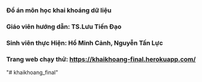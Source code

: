 ### Đồ án môn học khai khoáng dữ liệu
### Giáo viên hướng dẫn: TS.Lưu Tiến Đạo
### Sinh viên thực Hiện: Hồ Minh Cảnh, Nguyễn Tấn Lực
### Trang web chạy thử: https://khaikhoang-final.herokuapp.com/
"# khaikhoang_final" 
